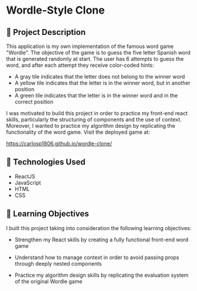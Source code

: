 # Wordle-Style Clone

## 📃 Project Description

This application is my own implementation of the famous word game "Wordle". The objective of the game is to guess the five letter Spanish word that is generated randomly at start. The user has 6 attempts to guess the word, and after each attempt they receive color-coded hints:

-  A gray tile indicates that the letter does not belong to the winner word
- A yellow tile indicates that the letter is in the winner word, but in another position
- A green tile indicates that the letter is in the winner word and in the correct position

I was motivated to build this project in order to practice my front-end react skills, particularly the structuring of components and the use of context. Moreover, I wanted to practice my algorithm design by replicating the functionality of the word game. Visit the deployed game at:

https://carlosp1806.github.io/wordle-clone/

## 🤖 Technologies Used

- ReactJS
- JavaScript
- HTML
- CSS

## 🎯 Learning Objectives 

I built this project taking into consideration the following learning objectives:

- Strengthen my React skills by creating a fully functional front-end word game

- Understand how to manage context in order to avoid passing props through deeply nested components

- Practice my algorithm design skills by replicating the evaluation system of the original Wordle game
